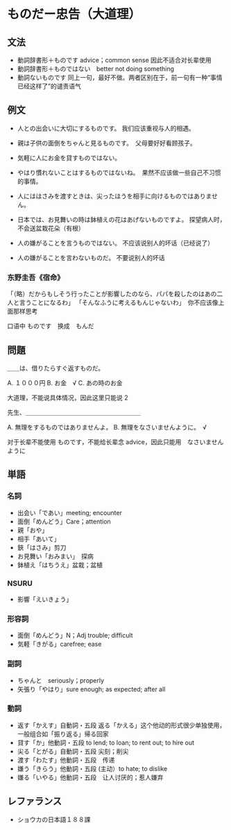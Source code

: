 # ものだー忠告（大道理）

## 文法

- 動詞辞書形＋ものです  advice；common sense 因此不适合对长辈使用
- 動詞辞書形＋ものではない　better not doing something
- 動詞ないものです 同上一句，最好不做。两者区别在于，前一句有一种“事情已经这样了”的谴责语气

## 例文

- 人との出会いに大切にするものです。 我们应该重视与人的相遇。
- 親は子供の面倒をちゃんと見るものです。　父母要好好看顾孩子。

- 気軽に人にお金を貸すものではない。
- やはり慣れないことはするものではないね。　果然不应该做一些自己不习惯的事情。

- 人にははさみを渡すときは、尖ったほうを相手に向けるものではありません。
- 日本では、お見舞いの時は鉢植えの花はあげないものですよ。 探望病人时，不会送盆栽花朵（有根）

- 人の嫌がることを言うものではない。 不应该说别人的坏话（已经说了）
- 人の嫌がることを言わないものだ。   不要说别人的坏话

### 东野圭吾《宿命》

「（略）だからもしそう行ったことが影響したのなら、パパを殺したのはあの二人と言うことになるわ」
「そんなふうに考えるもんじゃないわ」　你不应该像上面那样思考

口语中 ものです　换成　もんだ

## 問題

＿＿は、借りたらすぐ返すものだ。

A. １０００円
B. お金　√
C. あの時のお金

大道理，不能说具体情况，因此这里只能说 2

先生、＿＿＿＿＿＿＿＿＿＿＿＿＿＿＿＿＿＿＿

A. 無理をするものではありませんよ。
B. 無理をなさいませんように。　√

对于长辈不能使用 ものです，不能给长辈念 advice，因此只能用　なさいませんように

## 単語

### 名詞

- 出会い「であい」meeting; encounter
- 面倒「めんどう」Care；attention
- 親「おや」
- 相手「あいて」
- 鋏「はさみ」剪刀
- お見舞い「おみまい」　探病
- 鉢植え「はちうえ」盆栽；盆植

### NSURU

- 影響「えいきょう」

### 形容詞

- 面倒「めんどう」N；Adj trouble; difficult
- 気軽「きがる」carefree; ease

### 副詞

- ちゃんと　seriously；properly
- 矢張り「やはり」sure enough; as expected; after all

### 動詞

- 返す「かえす」自動詞・五段 返る「かえる」这个他动的形式很少单独使用，一般组合如「振り返る」帰る回家
- 貸す「か」他動詞・五段 to lend; to loan; to rent out; to hire out
- 尖る「とがる」自動詞・五段 尖刻；削尖
- 渡す「わたす」他動詞・五段　传递
- 嫌う「きらう」他動詞・五段 (主动）to hate; to dislike
- 嫌る「いやる」他動詞・五段　让人讨厌的；惹人嫌弃

## レファランス

- ショウカの日本語１８８課
